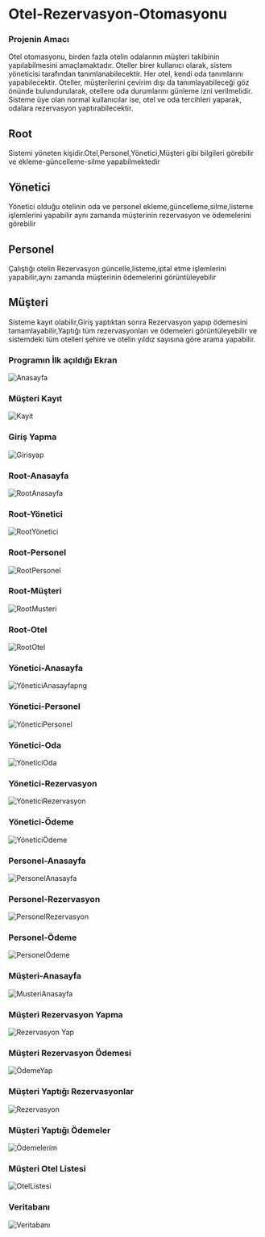 # Otel-Rezervasyon-Otomasyonu
### Projenin Amacı
Otel otomasyonu, birden fazla otelin odalarının müşteri takibinin yapılabilmesini amaçlamaktadır. Oteller birer kullanıcı olarak, sistem yöneticisi tarafından tanımlanabilecektir. Her otel, kendi oda tanımlarını yapabilecektir. Oteller, müşterilerini çevirim dışı da tanımlayabileceği göz önünde bulundurularak, otellere oda durumlarını günleme izni verilmelidir. Sisteme üye olan normal kullanıcılar ise, otel ve oda tercihleri yaparak, odalara rezervasyon yaptırabilecektir.
## Root
Sistemi yöneten kişidir.Otel,Personel,Yönetici,Müşteri gibi bilgileri görebilir ve ekleme-güncelleme-silme yapabilmektedir
## Yönetici
Yönetici olduğu otelinin oda ve personel ekleme,güncelleme,silme,listeme  işlemlerini yapabilir aynı zamanda müşterinin rezervasyon ve ödemelerini görebilir
## Personel
Çalıştığı otelin Rezervasyon güncelle,listeme,iptal etme işlemlerini yapabilir,aynı zamanda müşterinin ödemelerini görüntüleyebilir
## Müşteri
Sisteme kayıt olabilir,Giriş yaptıktan sonra Rezervasyon yapıp ödemesini tamamlayabilir,Yaptığı tüm rezervasyonları ve ödemeleri görüntüleyebilir ve sistemdeki tüm otelleri şehire ve otelin yıldız sayısına göre arama yapabilir.
### Programın İlk açıldığı Ekran
![Anasayfa](https://user-images.githubusercontent.com/39930435/80310812-41d59b80-87e5-11ea-8d82-63e7f705e942.png)
### Müşteri Kayıt 
![Kayit](https://user-images.githubusercontent.com/39930435/80310876-87926400-87e5-11ea-820a-5e519f2b0ce2.png)
### Giriş Yapma
![Girisyap](https://user-images.githubusercontent.com/39930435/80310875-86f9cd80-87e5-11ea-9a93-f223630d2e17.png)
### Root-Anasayfa 
![RootAnasayfa](https://user-images.githubusercontent.com/39930435/80310888-89f4be00-87e5-11ea-9b2a-01cfd7594448.png)
### Root-Yönetici
![RootYönetici](https://user-images.githubusercontent.com/39930435/80310865-85300a00-87e5-11ea-90cb-a096950b3860.png)
### Root-Personel 
![RootPersonel](https://user-images.githubusercontent.com/39930435/80310864-84977380-87e5-11ea-8446-e2259232e00a.png)
### Root-Müşteri 
![RootMusteri](https://user-images.githubusercontent.com/39930435/80310861-83fedd00-87e5-11ea-9c2c-ceb278048e17.png)
### Root-Otel 
![RootOtel](https://user-images.githubusercontent.com/39930435/80310862-84977380-87e5-11ea-92cf-09a8e7e9db14.png)
### Yönetici-Anasayfa
![YöneticiAnasayfapng](https://user-images.githubusercontent.com/39930435/80310869-85c8a080-87e5-11ea-9a4e-1a6ef40a7b45.png)
### Yönetici-Personel
![YöneticiPersonel](https://user-images.githubusercontent.com/39930435/80310872-86613700-87e5-11ea-997a-28345deeea77.png)
### Yönetici-Oda
![YöneticiOda](https://user-images.githubusercontent.com/39930435/80310870-85c8a080-87e5-11ea-82d7-f5253b46ee9f.png)
### Yönetici-Rezervasyon 
![YöneticiRezervasyon](https://user-images.githubusercontent.com/39930435/80310873-86613700-87e5-11ea-8adb-414383eb4f92.png)
### Yönetici-Ödeme
![YöneticiÖdeme](https://user-images.githubusercontent.com/39930435/80310871-85c8a080-87e5-11ea-8628-1b58856c4431.png)
### Personel-Anasayfa
![PersonelAnasayfa](https://user-images.githubusercontent.com/39930435/80310882-88c39100-87e5-11ea-9165-2b37932a1adc.png)
### Personel-Rezervasyon
![PersonelRezervasyon](https://user-images.githubusercontent.com/39930435/80310884-895c2780-87e5-11ea-8513-5ef5fae48365.png)
### Personel-Ödeme
![PersonelÖdeme](https://user-images.githubusercontent.com/39930435/80310883-88c39100-87e5-11ea-8f3b-612acde04563.png)
### Müşteri-Anasayfa
![MusteriAnasayfa](https://user-images.githubusercontent.com/39930435/80310877-87926400-87e5-11ea-83a8-3419e90691f4.png)
### Müşteri Rezervasyon Yapma
![Rezervasyon Yap](https://user-images.githubusercontent.com/39930435/80310885-895c2780-87e5-11ea-96e0-e45c53f0d359.png)
### Müşteri Rezervasyon Ödemesi
![ÖdemeYap](https://user-images.githubusercontent.com/39930435/80310880-882afa80-87e5-11ea-9a88-181030a30e2f.png)
### Müşteri Yaptığı Rezervasyonlar
![Rezervasyon](https://user-images.githubusercontent.com/39930435/80310887-89f4be00-87e5-11ea-8f9d-44c542d293e6.png)
### Müşteri Yaptığı Ödemeler
![Ödemelerim](https://user-images.githubusercontent.com/39930435/80310879-882afa80-87e5-11ea-87d9-8dfabf2bbfac.png)
### Müşteri Otel Listesi
![OtelListesi](https://user-images.githubusercontent.com/39930435/80310878-87926400-87e5-11ea-99c2-4e97d33eced8.png)
### Veritabanı
![Veritabanı](https://user-images.githubusercontent.com/39930435/80311390-1607e500-87e8-11ea-9eeb-9ff65502e2e5.png)

